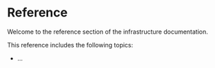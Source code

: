 # Reference

Welcome to the reference section of the infrastructure documentation.

This reference includes the following topics:

- ...
